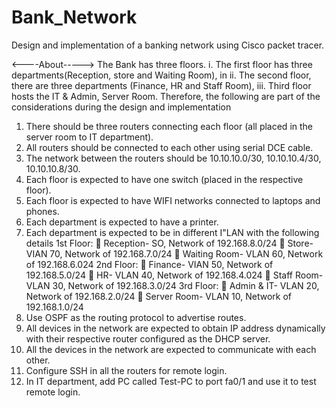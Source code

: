 # Bank_Network
Design and implementation of a banking network using Cisco packet tracer.

<----About----->
The Bank has three floors.
i. The first floor has three departments(Reception, store and Waiting Room), in
ii. The second floor, there are three departments (Finance, HR and Staff Room),
iii. Third floor hosts the IT & Admin, Server Room.
Therefore, the following are part of the considerations during the design and implementation
1. There should be three routers connecting each floor (all placed in the server room to IT department).
2. All routers should be connected to each other using serial DCE cable.
3. The network between the routers should be 10.10.10.0/30, 10.10.10.4/30, 10.10.10.8/30.
4. Each floor is expected to have one switch (placed in the respective floor).
5. Each floor is expected to have WIFI networks connected to laptops and phones.
6. Each department is expected to have a printer.
7. Each department is expected to be in different I"LAN with the following details
1st Floor:
 Reception- SO, Network of 192.168.8.0/24
 Store- VIAN 70, Network of 192.168.7.0/24
 Waiting Room- VLAN 60, Network of 192.168.6.024
2nd Floor:
 Finance- VIAN 50, Network of 192.168.5.0/24
 HR- VLAN 40, Network of 192.168.4.024
 Staff Room- VLAN 30, Network of 192.168.3.0/24
3rd Floor:
 Admin & IT- VLAN 20, Network of 192.168.2.0/24
 Server Room- VLAN 10, Network of 192.168.1.0/24
8. Use OSPF as the routing protocol to advertise routes.
9. All devices in the network are expected to obtain IP address dynamically with their respective router configured as the DHCP server.
10. All the devices in the network are expected to communicate with each other.
11. Configure SSH in all the routers for remote login.
12. In IT department, add PC called Test-PC to port fa0/1 and use it to test remote login.
